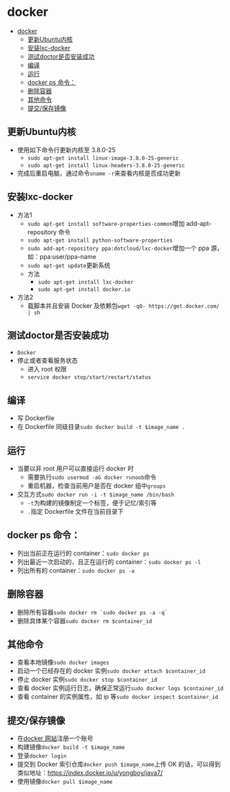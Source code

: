 # docker

- [docker](#docker)
  - [更新Ubuntu内核](#%E6%9B%B4%E6%96%B0ubuntu%E5%86%85%E6%A0%B8)
  - [安装lxc-docker](#%E5%AE%89%E8%A3%85lxc-docker)
  - [测试doctor是否安装成功](#%E6%B5%8B%E8%AF%95doctor%E6%98%AF%E5%90%A6%E5%AE%89%E8%A3%85%E6%88%90%E5%8A%9F)
  - [编译](#%E7%BC%96%E8%AF%91)
  - [运行](#%E8%BF%90%E8%A1%8C)
  - [docker ps 命令：](#docker-ps-%E5%91%BD%E4%BB%A4)
  - [删除容器](#%E5%88%A0%E9%99%A4%E5%AE%B9%E5%99%A8)
  - [其他命令](#%E5%85%B6%E4%BB%96%E5%91%BD%E4%BB%A4)
  - [提交/保存镜像](#%E6%8F%90%E4%BA%A4%E4%BF%9D%E5%AD%98%E9%95%9C%E5%83%8F)

## 更新Ubuntu内核

- 使用如下命令行更新内核至 3.8.0-25
  - `sudo apt-get install linux-image-3.8.0-25-generic`
  - `sudo apt-get install linux-headers-3.8.0-25-generic`
- 完成后重启电脑，通过命令`uname -r`来查看内核是否成功更新

## 安装lxc-docker

- 方法1
  - `sudo apt-get install software-properties-common`增加 add-apt-repository 命令
  - `sudo apt-get install python-software-properties`
  - `sudo add-apt-repository ppa:dotcloud/lxc-docker`增加一个 ppa 源，如：ppa:user/ppa-name
  - `sudo apt-get update`更新系统
  - 方法
    - `sudo apt-get install lxc-docker`
    - `sudo apt-get install docker.io`
- 方法2
  - 载脚本并且安装 Docker 及依赖包`wget -qO- https://get.docker.com/ | sh`

## 测试doctor是否安装成功

- `Docker`
- 停止或者查看服务状态
  - 进入 root 权限
  - `service docker stop/start/restart/status`

## 编译

- 写 Dockerfile
- 在 Dockerfile 同级目录`sudo docker build -t $image_name .`

## 运行

- 当要以非 root 用户可以直接运行 docker 时
  - 需要执行`sudo usermod -aG docker runoob`命令
  - 重启机器，检查当前用户是否在 docker 组中`groups`
- 交互方式`sudo docker run -i -t $image_name /bin/bash`
  - `-t`为构建的镜像制定一个标签，便于记忆/索引等
  - `.`指定 Dockerfile 文件在当前目录下

## docker ps 命令：

- 列出当前正在运行的 container：`sudo docker ps`
- 列出最近一次启动的，且正在运行的 container：`sudo docker ps -l`
- 列出所有的 container：`sudo docker ps -a`

## 删除容器

- 删除所有容器```sudo docker rm `sudo docker ps -a -q` ```
- 删除具体某个容器`sudo docker rm $container_id`

## 其他命令

- 查看本地镜像`sudo docker images`
- 启动一个已经存在的 docker 实例`sudo docker attach $container_id`
- 停止 docker 实例`sudo docker stop $container_id`
- 查看 docker 实例运行日志，确保正常运行`sudo docker logs $container_id`
- 查看 container 的实例属性，如 ip 等`sudo docker inspect $container_id`

## 提交/保存镜像

- 在[docker 网站](https://index.docker.io/)注册一个账号
- 构建镜像`docker build -t $image_name`
- 登录`docker login`
- 提交到 Docker 索引仓库`docker push $image_name`上传 OK 的话，可以得到类似地址：https://index.docker.io/u/yongboy/java7/
- 使用镜像`docker pull $image_name`